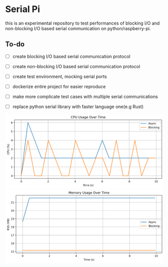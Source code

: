 # Serial Pi
this is an experimental repository to test performances of blocking I/O and non-blocking I/O based serial communication on python/raspberry-pi.


## To-do
- [ ] create blocking I/O based serial communication protocol
- [ ] create non-blocking I/O based serial communication protocol
- [ ] create test environment, mocking serial ports
- [ ] dockerize entire project for easier reproduce
- [ ] make more complicate test cases with multiple serial communications
- [ ] replace python serial library with faster language one(e.g Rust)


![img](./cpu_comparison.png)
![img](./rss_comparison.png)
